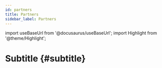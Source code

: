 ```yaml
---
id: partners
title: Partners
sidebar_label: Partners
---
```

import useBaseUrl from '@docusaurus/useBaseUrl'; 
import Highlight from '@theme/Highlight';

# Subtitle {#subtitle}

